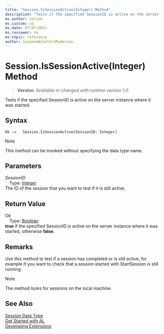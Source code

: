 ```yaml
---
title: "Session.IsSessionActive(Integer) Method"
description: "Tests if the specified SessionID is active on the server instance where it was started."
ms.author: solsen
ms.custom: na
ms.date: 07/07/2021
ms.reviewer: na
ms.topic: reference
author: SusanneWindfeldPedersen
---
```

[//]: # (START>DO_NOT_EDIT)
[//]: # (IMPORTANT:Do not edit any of the content between here and the END>DO_NOT_EDIT.)
[//]: # (Any modifications should be made in the .xml files in the ModernDev repo.)
# Session.IsSessionActive(Integer) Method
> **Version**: _Available or changed with runtime version 1.0._

Tests if the specified SessionID is active on the server instance where it was started.


## Syntax
```AL
Ok :=   Session.IsSessionActive(SessionID: Integer)
```
> [!NOTE]
> This method can be invoked without specifying the data type name.
## Parameters
*SessionID*  
&emsp;Type: [Integer](../integer/integer-data-type.md)  
The ID of the session that you want to test if it is still active.  


## Return Value
*Ok*  
&emsp;Type: [Boolean](../boolean/boolean-data-type.md)  
**true** if the specified SessionID is active on the server instance where it was started, otherwise **false**.


[//]: # (IMPORTANT: END>DO_NOT_EDIT)

## Remarks
Use this method to test if a session has completed or is still active, for example if you want to check that a session started with StartSession is still running.  

>[!NOTE]     
>The method looks for sessions on the local machine.


## See Also
[Session Data Type](session-data-type.md)  
[Get Started with AL](../../devenv-get-started.md)  
[Developing Extensions](../../devenv-dev-overview.md)